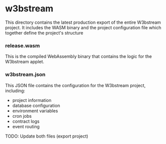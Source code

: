 # w3bstream
This directory contains the latest production export of the entire W3bstream project. It includes the WASM binary and the project configuration file which together define the project's structure

### release.wasm
This is the compiled WebAssembly binary that contains the logic for the W3bstream applet.

### w3bstream.json
This JSON file contains the configuration for the W3bstream project, including:
- project information
- database configuration
- environment variables
- cron jobs
- contract logs
- event routing


TODO: Update both files (export project)